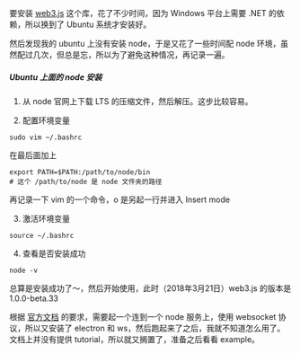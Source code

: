 要安装 [web3.js](https://github.com/ethereum/web3.js) 这个库，花了不少时间，因为 Windows 平台上需要 .NET 的依赖，所以换到了 Ubuntu 系统才安装好。

然后发现我的 ubuntu 上没有安装 node，于是又花了一些时间配 node 环境，虽然配过几次，但总是忘，所以为了避免这种情况，再记录一遍。

##### Ubuntu 上面的 node 安装
1. 从 node 官网上下载 LTS 的压缩文件，然后解压。这步比较容易。

2. 配置环境变量
```
sudo vim ~/.bashrc
```
在最后面加上
```
export PATH=$PATH:/path/to/node/bin
# 这个 /path/to/node 是 node 文件夹的路径
```
再记录一下 vim 的一个命令，o 是另起一行并进入 Insert mode

3. 激活环境变量
```
source ~/.bashrc
```

4. 查看是否安装成功
```
node -v
```

总算是安装成功了～，然后开始使用，此时（2018年3月21日）web3.js 的版本是
1.0.0-beta.33

根据 [官方文档](http://web3js.readthedocs.io/en/1.0/getting-started.html) 的要求，需要起一个连到一个 node 服务上，使用 websocket 协议，所以又安装了 electron 和 ws，然后跑起来了之后，我就不知道怎么用了。文档上并没有提供 tutorial，所以就又搁置了，准备之后看看 example。
